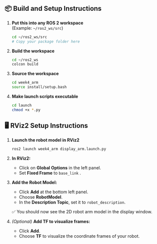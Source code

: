## 📦 Build and Setup Instructions

1. **Put this into any ROS 2 workspace**  
   (Example: `~/ros2_ws/src`)

   ```bash
   cd ~/ros2_ws/src
   # Copy your package folder here
   ```

2. **Build the workspace**

   ```bash
   cd ~/ros2_ws
   colcon build
   ```

3. **Source the workspace**

   ```bash
   cd week4_arm
   source install/setup.bash
   ```

4. **Make launch scripts executable**

   ```bash
   cd launch
   chmod +x *.py
   ```


## 🖥️ RViz2 Setup Instructions

1. **Launch the robot model in RViz2**

   ```bash
   ros2 launch week4_arm display_arm.launch.py
   ```

2. **In RViz2:**
   - Click on **Global Options** in the left panel.
   - Set **Fixed Frame** to `base_link` .

3. **Add the Robot Model:**
   - Click **Add** at the bottom left panel.
   - Choose **RobotModel**.
   - In the **Description Topic**, set it to `robot_description`.

   ✅ You should now see the 2D robot arm model in the display window.

4. *(Optional)* **Add TF to visualize frames:**
   - Click **Add**.
   - Choose **TF** to visualize the coordinate frames of your robot.
